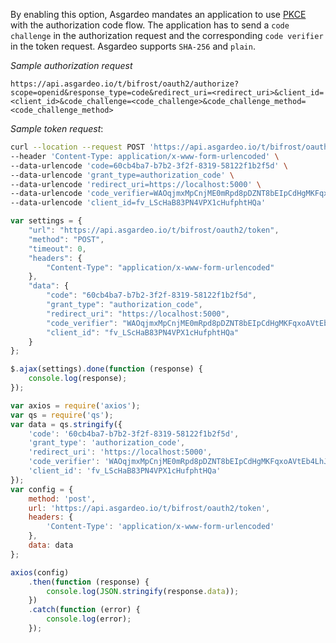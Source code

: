 <!-- markdownlint-disable-next-line -->
By enabling this option, Asgardeo mandates an application to use [PKCE](https://datatracker.ietf.org/doc/html/rfc7636) with the <a :href="$withBase('/guides/authentication/oidc/implement-auth-code-with-pkce/#get-tokens')">authorization code flow</a>. The application has to send a `code challenge` in the authorization request and the corresponding `code verifier` in the token request. Asgardeo supports `SHA-256` and `plain`.

_Sample authorization request_
```  no-line-numbers
https://api.asgardeo.io/t/bifrost/oauth2/authorize?scope=openid&response_type=code&redirect_uri=<redirect_uri>&client_id=<client_id>&code_challenge=<code_challenge>&code_challenge_method=<code_challenge_method>
```

_Sample token request_:

<CodeGroup>
<CodeGroupItem title="cURL" active>

```bash
curl --location --request POST 'https://api.asgardeo.io/t/bifrost/oauth2/token' \
--header 'Content-Type: application/x-www-form-urlencoded' \
--data-urlencode 'code=60cb4ba7-b7b2-3f2f-8319-58122f1b2f5d' \
--data-urlencode 'grant_type=authorization_code' \
--data-urlencode 'redirect_uri=https://localhost:5000' \
--data-urlencode 'code_verifier=WAOqjmxMpCnjME0mRpd8pDZNT8bEIpCdHgMKFqxoAVtEb4LhJ0KSg8Rl0z0O3pySx4HGp53R87bckxOxrXk2oNav0fgWzFdOyBRrvA8ZTgCG7MlQcY9mfamCM8SWnGgO' \
--data-urlencode 'client_id=fv_LScHaB83PN4VPX1cHufphtHQa'
```

</CodeGroupItem>

<CodeGroupItem title="JavaScript - jQuery">

```js
var settings = {
    "url": "https://api.asgardeo.io/t/bifrost/oauth2/token",
    "method": "POST",
    "timeout": 0,
    "headers": {
        "Content-Type": "application/x-www-form-urlencoded"
    },
    "data": {
        "code": "60cb4ba7-b7b2-3f2f-8319-58122f1b2f5d",
        "grant_type": "authorization_code",
        "redirect_uri": "https://localhost:5000",
        "code_verifier": "WAOqjmxMpCnjME0mRpd8pDZNT8bEIpCdHgMKFqxoAVtEb4LhJ0KSg8Rl0z0O3pySx4HGp53R87bckxOxrXk2oNav0fgWzFdOyBRrvA8ZTgCG7MlQcY9mfamCM8SWnGgO",
        "client_id": "fv_LScHaB83PN4VPX1cHufphtHQa"
    }
};

$.ajax(settings).done(function (response) {
    console.log(response);
});
```

</CodeGroupItem>

<CodeGroupItem title="Nodejs - Axios">

```js
var axios = require('axios');
var qs = require('qs');
var data = qs.stringify({
    'code': '60cb4ba7-b7b2-3f2f-8319-58122f1b2f5d',
    'grant_type': 'authorization_code',
    'redirect_uri': 'https://localhost:5000',
    'code_verifier': 'WAOqjmxMpCnjME0mRpd8pDZNT8bEIpCdHgMKFqxoAVtEb4LhJ0KSg8Rl0z0O3pySx4HGp53R87bckxOxrXk2oNav0fgWzFdOyBRrvA8ZTgCG7MlQcY9mfamCM8SWnGgO',
    'client_id': 'fv_LScHaB83PN4VPX1cHufphtHQa'
});
var config = {
    method: 'post',
    url: 'https://api.asgardeo.io/t/bifrost/oauth2/token',
    headers: {
        'Content-Type': 'application/x-www-form-urlencoded'
    },
    data: data
};

axios(config)
    .then(function (response) {
        console.log(JSON.stringify(response.data));
    })
    .catch(function (error) {
        console.log(error);
    });
```

</CodeGroupItem>
</CodeGroup>
